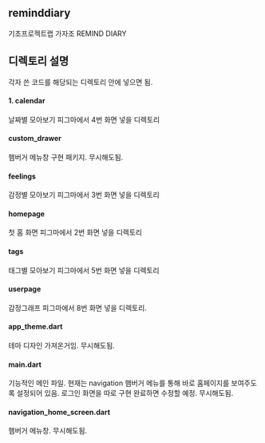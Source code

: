 ## reminddiary

기초프로젝트랩 가자조
REMIND DIARY




## 디렉토리 설명
각자 쓴 코드를 해당되는 디렉토리 안에 넣으면 됨.


#### 1. calendar
날짜별 모아보기
피그마에서 4번 화면 넣을 디렉토리

#### custom_drawer
햄버거 메뉴창 구현 패키지.
무시해도됨.

#### feelings
감정별 모아보기
피그마에서 3번 화면 넣을 디렉토리

#### homepage
첫 홈 화면
피그마에서 2번 화면 넣을 디렉토리

#### tags
태그별 모아보기
피그마에서 5번 화면 넣을 디렉토리

#### userpage
감정그래프
피그마에서 8번 화면 넣을 디렉토리.

#### app_theme.dart
테마 디자인 가져온거임.
무시해도됨.

#### main.dart
기능적인 메인 파일.
현재는 navigation 햄버거 메뉴를 통해 바로 홈페이지를 보여주도록 설정되어 있음.
로그인 화면을 따로 구현 완료하면 수정할 예정.
무시해도됨.

#### navigation_home_screen.dart
햄버거 메뉴창.
무시해도됨.

